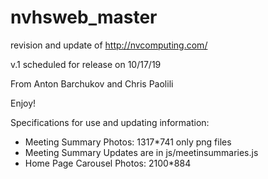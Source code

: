 # nvhsweb_master

revision and update of http://nvcomputing.com/

v.1 scheduled for release on 10/17/19

From Anton Barchukov and Chris Paolili


Enjoy!


Specifications for use and updating information:

- Meeting Summary Photos: 1317*741 only png files
- Meeting Summary Updates are in js/meetinsummaries.js
- Home Page Carousel Photos: 2100*884
